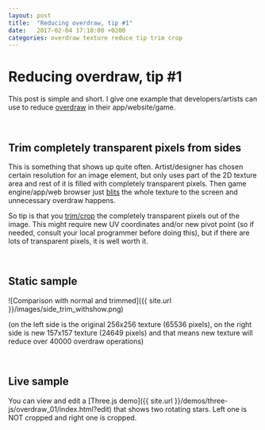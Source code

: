 ```yaml
---
layout: post
title:  "Reducing overdraw, tip #1"
date:   2017-02-04 17:10:00 +0200
categories: overdraw texture reduce tip trim crop
---
```

# Reducing overdraw, tip #1

This post is simple and short. I give one example that developers/artists can use to reduce [overdraw](https://en.wikipedia.org/wiki/Fillrate) in their app/website/game.

&nbsp;

## Trim completely transparent pixels from sides

This is something that shows up quite often. Artist/designer has chosen certain resolution for an image element, but only uses part of the 2D texture area and rest of it is filled with completely transparent pixels. Then game engine/app/web browser just [blits](https://en.wikipedia.org/wiki/Bit_blit) the whole texture to the screen and unnecessary overdraw happens. 

So tip is that you [trim/crop](https://en.wikipedia.org/wiki/Cropping_(image)) the completely transparent pixels out of the image. This might require new UV coordinates and/or new pivot point (so if needed, consult your local programmer before doing this), but if there are lots of transparent pixels, it is well worth it.

&nbsp;

## Static sample

![Comparison with normal and trimmed]({{ site.url }}/images/side_trim_withshow.png)

(on the left side is the original 256x256 texture (65536 pixels), on the right side is new 157x157 texture (24649 pixels) and that means new texture will reduce over 40000 overdraw operations)

&nbsp;

## Live sample

You can view and edit a [Three.js demo]({{ site.url }}/demos/three-js/overdraw_01/index.html?edit) that shows two rotating stars. Left one is NOT cropped and right one is cropped.